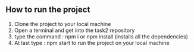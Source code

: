 ## How to run the project
1. Clone the project to your local machine
2. Open a terminal and get into the task2 repository
3. type the command : npm i or npm install (installs all the dependencies)
4. At last type : npm start to run the project on your local machine